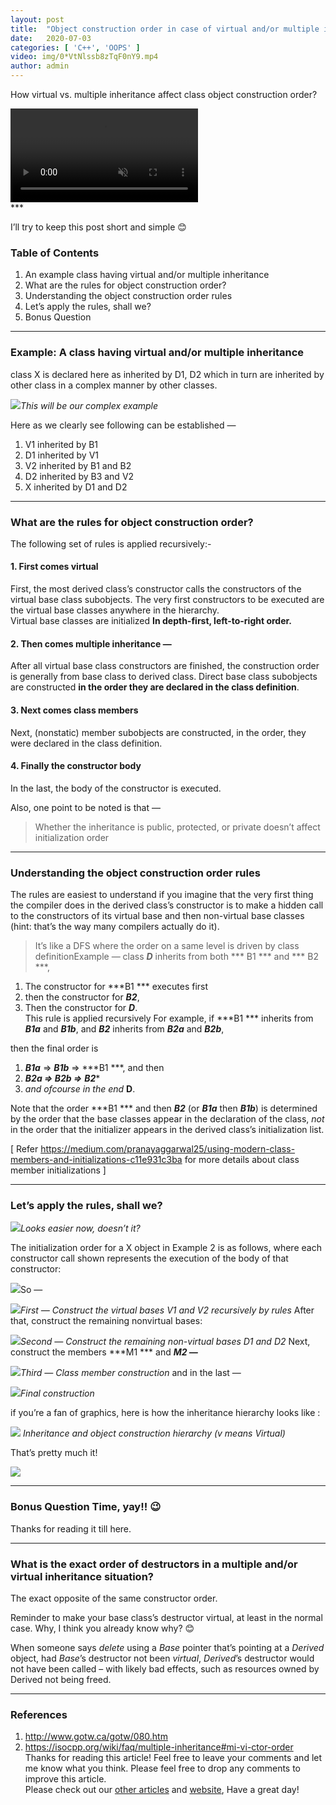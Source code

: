 ```yaml
---
layout:	post
title:	"Object construction order in case of virtual and/or multiple inheritance"
date:	2020-07-03
categories: [ 'C++', 'OOPS' ]
video: img/0*VtNlssb8zTqF0nY9.mp4
author: admin
---
```


  How virtual vs. multiple inheritance affect class object construction order?

<!-- ![](/img/0*VtNlssb8zTqF0nY9.gif) -->
<div class="vidWrapper">
<video style="max-width:100%" autoplay muted loop>
  <source src="/img/0*VtNlssb8zTqF0nY9.mp4" type="video/mp4">
  Your browser does not support the video tag.
</video>
</div>
***

I’ll try to keep this post short and simple 😊

### Table of Contents

1. An example class having virtual and/or multiple inheritance
2. What are the rules for object construction order?
3. Understanding the object construction order rules
4. Let’s apply the rules, shall we?
5. Bonus Question

***

### Example: A class having virtual and/or multiple inheritance

class X is declared here as inherited by D1, D2 which in turn are inherited by other class in a complex manner by other classes.

![](/img/1_9ZFGEBfTvwaafG1tsZR4QQ.webp)*This will be our complex example* 

Here as we clearly see following can be established —   
1) V1 inherited by B1  
2) D1 inherited by V1  
3) V2 inherited by B1 and B2  
4) D2 inherited by B3 and V2  
5) X inherited by D1 and D2

***

### What are the rules for object construction order?

The following set of rules is applied recursively:-

#### 1. First comes virtual

First, the most derived class’s constructor calls the constructors of the virtual base class subobjects. The very first constructors to be executed are the virtual base classes anywhere in the hierarchy.   
Virtual base classes are initialized **In depth-first, left-to-right order.**

#### 2. Then comes multiple inheritance —

After all virtual base class constructors are finished, the construction order is generally from base class to derived class. Direct base class subobjects are constructed **in the order they are declared in the class definition**.

#### 3. Next comes class members

Next, (nonstatic) member subobjects are constructed, in the order, they were declared in the class definition.

#### 4. Finally the constructor body

In the last, the body of the constructor is executed.

Also, one point to be noted is that —


> Whether the inheritance is public, protected, or private doesn’t affect initialization order

***

### Understanding the object construction order rules

The rules are easiest to understand if you imagine that the very first thing the compiler does in the derived class’s constructor is to make a hidden call to the constructors of its virtual base and then non-virtual base classes (hint: that’s the way many compilers actually do it).


> It’s like a DFS where the order on a same level is driven by class definitionExample — class ***D*** inherits from both *** B1 *** and *** B2 ***,

1. The constructor for ***B1 *** executes first
2. then the constructor for ***B2***,
3. Then the constructor for ***D***.   
This rule is applied recursively
For example, if ***B1 *** inherits from ***B1a*** and ***B1b***, and ***B2*** inherits from ***B2a*** and ***B2b***, 

then the final order is   
1. ***B1a*** => ***B1b*** => ***B1 ***, and then   
2. ***B2a => B2b =>*** ***B2****   
3. *and ofcourse in the end* **D**.

Note that the order ***B1 *** and then ***B2*** (or ***B1a*** then ***B1b***) is determined by the order that the base classes appear in the declaration of the class, *not* in the order that the initializer appears in the derived class’s initialization list.

[ Refer <https://medium.com/pranayaggarwal25/using-modern-class-members-and-initializations-c11e931c3ba> for more details about class member initializations ]

***

### Let’s apply the rules, shall we?

![](/img/1_9ZFGEBfTvwaafG1tsZR4QQ.webp)*Looks easier now, doesn’t it?*

The initialization order for a X object in Example 2 is as follows, where each constructor call shown represents the execution of the body of that constructor:

![](/img/1_a-qxlGwcVWru5zB3Xo_4Yw.webp)So —

![](/img/1_TTTVf62ztLB7o-Z0g3na2A.webp)*First — Construct the virtual bases V1 and V2 recursively by rules*
After that, construct the remaining nonvirtual bases:

![](/img/1_TY1_6ucxEUqM8HNQgeMsgQ.webp)*Second — Construct the remaining non-virtual bases D1 and D2*
Next, construct the members ***M1 *** and ***M2 —***

![](/img/1_cDhZbtSxlmIfZanCtUjkAA.webp)*Third — Class member construction*
and in the last —

![](/img/1_d0jyqK1WZL9p4MfTVvnRlg.webp)*Final construction*

if you’re a fan of graphics, here is how the inheritance hierarchy looks like :

![](/img/1_lNJNK6S_PTgulnoservZoQ.webp)
*Inheritance and object construction hierarchy (v means Virtual)*

That’s pretty much it!

![](/img/0*RymMjGO7qYGCJPV2)

***

### Bonus Question Time, yay!! 😉

Thanks for reading it till here.

***

### What is the exact order of destructors in a multiple and/or virtual inheritance situation?

The exact opposite of the same constructor order.

Reminder to make your base class’s destructor virtual, at least in the normal case. Why, I think you already know why? 😊

When someone says *delete* using a *Base* pointer that’s pointing at a *Derived* object, had *Base*’s destructor not been *virtual*, *Derived*’s destructor would not have been called – with likely bad effects, such as resources owned by Derived not being freed.

***

### References

1. <http://www.gotw.ca/gotw/080.htm>
2. <https://isocpp.org/wiki/faq/multiple-inheritance#mi-vi-ctor-order>
Thanks for reading this article! Feel free to leave your comments and let me know what you think. Please feel free to drop any comments to improve this article.  
Please check out our [other articles](https://techmunching.com) and [website](https://techmunching.com), Have a great day!

  